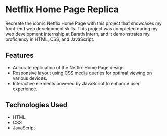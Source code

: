 # Netflix Home Page Replica

Recreate the iconic Netflix Home Page with this project that showcases my front-end web development skills. This project was completed during my web development internship at Barath Intern, and it demonstrates my proficiency in HTML, CSS, and JavaScript.

## Features

- Accurate replication of the Netflix Home Page design.
- Responsive layout using CSS media queries for optimal viewing on various devices.
- Interactive elements powered by JavaScript to enhance user experience.

## Technologies Used

- HTML
- CSS
- JavaScript
